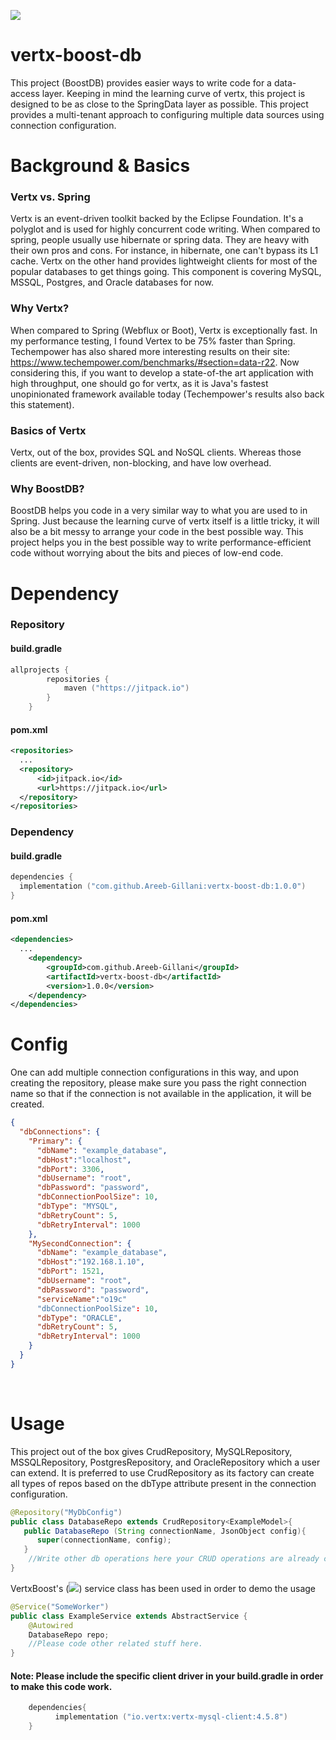 [![](https://jitpack.io/v/Areeb-Gillani/vertx-boost-db.svg)](https://jitpack.io/#Areeb-Gillani/vertx-boost-db)
# vertx-boost-db
This project (BoostDB) provides easier ways to write code for a data-access layer. Keeping in mind the learning curve of vertx, this project is designed to be as close to the SpringData layer as possible. This project provides a multi-tenant approach to configuring multiple data sources using connection configuration.
# Background & Basics
### Vertx vs. Spring
Vertx is an event-driven toolkit backed by the Eclipse Foundation. It's a polyglot and is used for highly concurrent code writing. When compared to spring, people usually use hibernate or spring data. They are heavy with their own pros and cons. For instance, in hibernate, one can't bypass its L1 cache. Vertx on the other hand provides lightweight clients for most of the popular databases to get things going. This component is covering MySQL, MSSQL, Postgres, and Oracle databases for now.
### Why Vertx?
When compared to Spring (Webflux or Boot), Vertx is exceptionally fast. In my performance testing, I found Vertex to be 75% faster than Spring. Techempower has also shared more interesting results on their site: https://www.techempower.com/benchmarks/#section=data-r22. Now considering this, if you want to develop a state-of-the art application with high throughput, one should go for vertx, as it is Java's fastest unopinionated framework available today (Techempower's results also back this statement).
### Basics of Vertx
Vertx, out of the box, provides SQL and NoSQL clients. Whereas those clients are event-driven, non-blocking, and have low overhead.
### Why BoostDB?
BoostDB helps you code in a very similar way to what you are used to in Spring. Just because the learning curve of vertx itself is a little tricky, it will also be a bit messy to arrange your code in the best possible way. This project helps you in the best possible way to write performance-efficient code without worrying about the bits and pieces of low-end code.
# Dependency
### Repository
#### build.gradle
```kotlin
allprojects {
        repositories {
            maven ("https://jitpack.io")
        }
    }
```
#### pom.xml
```xml
<repositories>
  ...
  <repository>
      <id>jitpack.io</id>
      <url>https://jitpack.io</url>
  </repository>
</repositories>
```
### Dependency
#### build.gradle
```kotlin
dependencies {
  implementation ("com.github.Areeb-Gillani:vertx-boost-db:1.0.0")
}
```
#### pom.xml
```xml
<dependencies>
  ...
	<dependency>
	    <groupId>com.github.Areeb-Gillani</groupId>
	    <artifactId>vertx-boost-db</artifactId>
	    <version>1.0.0</version>
	</dependency>
</dependencies>
```
# Config
One can add multiple connection configurations in this way, and upon creating the repository, please make sure you pass the right connection name so that if the connection is not available in the application, it will be created.

```json
{
  "dbConnections": {
    "Primary": {
      "dbName": "example_database",
      "dbHost":"localhost",
      "dbPort": 3306,
      "dbUsername": "root",
      "dbPassword": "password",
      "dbConnectionPoolSize": 10,
      "dbType": "MYSQL",
      "dbRetryCount": 5,
      "dbRetryInterval": 1000
    },
    "MySecondConnection": {
      "dbName": "example_database",
      "dbHost":"192.168.1.10",
      "dbPort": 1521,
      "dbUsername": "root",
      "dbPassword": "password",
      "serviceName":"o19c"
      "dbConnectionPoolSize": 10,
      "dbType": "ORACLE",
      "dbRetryCount": 5,
      "dbRetryInterval": 1000
    }
  }
}
```
 
# Usage
This project out of the box gives CrudRepository, MySQLRepository, MSSQLRepository, PostgresRepository, and OracleRepository which a user can extend. It is preferred to use CrudRepository as its factory can create all types of repos based on the dbType attribute present in the connection configuration. 
 
```java
@Repository("MyDbConfig")
public class DatabaseRepo extends CrudRepository<ExampleModel>{
   public DatabaseRepo (String connectionName, JsonObject config){
      super(connectionName, config);
   }
    //Write other db operations here your CRUD operations are already covered above 
}
```
VertxBoost's ([![](https://jitpack.io/v/Areeb-Gillani/vertx-boost.svg)](https://jitpack.io/#Areeb-Gillani/vertx-boost)) service class has been used in order to demo the usage
```java
@Service("SomeWorker")
public class ExampleService extends AbstractService {
    @Autowired
    DatabaseRepo repo;
    //Please code other related stuff here.
}
```
#### Note: Please include the specific client driver in your build.gradle in order to make this code work.
```kotlin
    dependencies{
          implementation ("io.vertx:vertx-mysql-client:4.5.8")
    }
```

